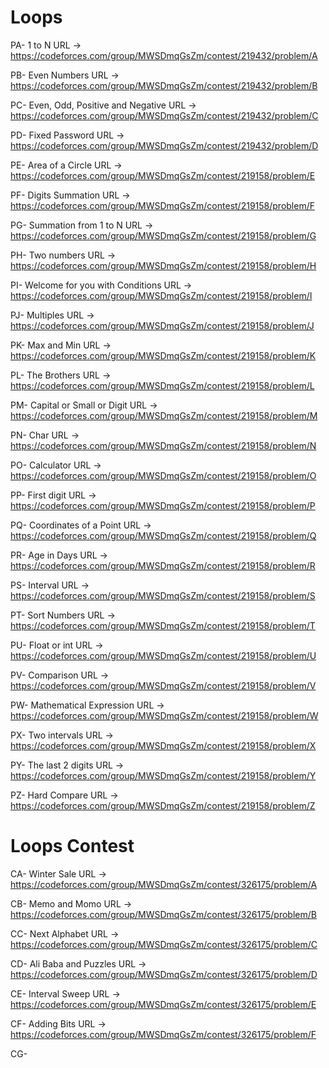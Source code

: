 # Loops

PA- 1 to N URL -> https://codeforces.com/group/MWSDmqGsZm/contest/219432/problem/A

PB- Even Numbers URL -> https://codeforces.com/group/MWSDmqGsZm/contest/219432/problem/B

PC- Even, Odd, Positive and Negative URL -> https://codeforces.com/group/MWSDmqGsZm/contest/219432/problem/C

PD- Fixed Password URL -> https://codeforces.com/group/MWSDmqGsZm/contest/219432/problem/D

PE- Area of a Circle URL -> https://codeforces.com/group/MWSDmqGsZm/contest/219158/problem/E

PF- Digits Summation URL -> https://codeforces.com/group/MWSDmqGsZm/contest/219158/problem/F

PG- Summation from 1 to N URL -> https://codeforces.com/group/MWSDmqGsZm/contest/219158/problem/G

PH- Two numbers URL -> https://codeforces.com/group/MWSDmqGsZm/contest/219158/problem/H

PI- Welcome for you with Conditions URL -> https://codeforces.com/group/MWSDmqGsZm/contest/219158/problem/I

PJ- Multiples URL -> https://codeforces.com/group/MWSDmqGsZm/contest/219158/problem/J

PK- Max and Min URL -> https://codeforces.com/group/MWSDmqGsZm/contest/219158/problem/K

PL- The Brothers URL -> https://codeforces.com/group/MWSDmqGsZm/contest/219158/problem/L

PM- Capital or Small or Digit URL -> https://codeforces.com/group/MWSDmqGsZm/contest/219158/problem/M

PN- Char URL -> https://codeforces.com/group/MWSDmqGsZm/contest/219158/problem/N

PO- Calculator URL -> https://codeforces.com/group/MWSDmqGsZm/contest/219158/problem/O

PP- First digit URL -> https://codeforces.com/group/MWSDmqGsZm/contest/219158/problem/P

PQ- Coordinates of a Point URL -> https://codeforces.com/group/MWSDmqGsZm/contest/219158/problem/Q

PR- Age in Days URL -> https://codeforces.com/group/MWSDmqGsZm/contest/219158/problem/R

PS- Interval URL -> https://codeforces.com/group/MWSDmqGsZm/contest/219158/problem/S

PT- Sort Numbers URL -> https://codeforces.com/group/MWSDmqGsZm/contest/219158/problem/T

PU- Float or int URL -> https://codeforces.com/group/MWSDmqGsZm/contest/219158/problem/U

PV- Comparison URL -> https://codeforces.com/group/MWSDmqGsZm/contest/219158/problem/V

PW- Mathematical Expression URL -> https://codeforces.com/group/MWSDmqGsZm/contest/219158/problem/W

PX- Two intervals URL -> https://codeforces.com/group/MWSDmqGsZm/contest/219158/problem/X

PY- The last 2 digits URL -> https://codeforces.com/group/MWSDmqGsZm/contest/219158/problem/Y

PZ- Hard Compare URL -> https://codeforces.com/group/MWSDmqGsZm/contest/219158/problem/Z

# Loops Contest

CA- Winter Sale URL -> https://codeforces.com/group/MWSDmqGsZm/contest/326175/problem/A

CB- Memo and Momo URL -> https://codeforces.com/group/MWSDmqGsZm/contest/326175/problem/B

CC- Next Alphabet URL -> https://codeforces.com/group/MWSDmqGsZm/contest/326175/problem/C

CD- Ali Baba and Puzzles URL -> https://codeforces.com/group/MWSDmqGsZm/contest/326175/problem/D

CE- Interval Sweep URL -> https://codeforces.com/group/MWSDmqGsZm/contest/326175/problem/E

CF- Adding Bits URL -> https://codeforces.com/group/MWSDmqGsZm/contest/326175/problem/F

CG- 